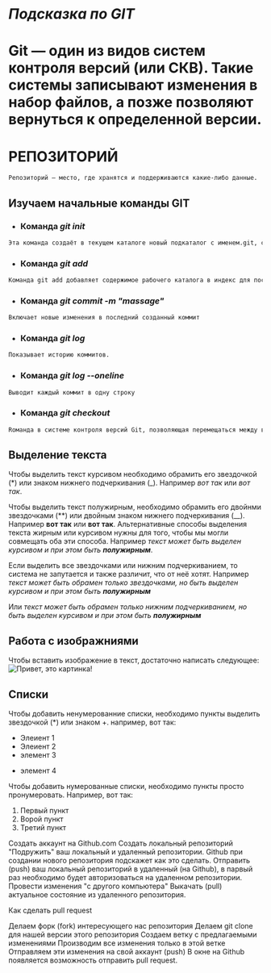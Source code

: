 # *Подсказка по GIT*

# **Git — один из видов систем контроля версий (или СКВ). Такие системы записывают изменения в набор файлов, а позже позволяют вернуться к определенной версии.**

# **РЕПОЗИТОРИЙ** 
``` sh
Репозиторий — место, где хранятся и поддерживаются какие-либо данные.
```

## Изучаем начальные команды GIT

- ### Команда *git init*
``` sh
Эта команда создаёт в текущем каталоге новый подкаталог с именем.git, содержащий все необходимые файлы репозитория — структуру Git репозитория.
```
- ### Команда *git add*
```sh
Команда git add добавляет содержимое рабочего каталога в индекс для последующего коммита.
```
- ### Команда *git commit -m "massage"*
```sh
Включает новые изменения в последний созданный коммит
```
- ### Команда *git log*
```sh
Показывает историю коммитов.
```
- ### Команда *git log --oneline*
```sh
Выводит каждый коммит в одну строку
```
- ### Команда *git checkout*
```sh
Rоманда в системе контроля версий Git, позволяющая перемещаться между ветками, коммитами и состояниями файлов.
```
## Выделение текста

Чтобы выделить текст курсивом необходимо обрамить его звездочкой (*) или знаком нижнего подчеркивания (_). Например *вот так* или _вот так_.

Чтобы выделить текст полужирным, необходимо обрамить его двойнми звездочками (**) или двойным знаком нижнего подчеркивания (__). Например **вот так** или __вот так__.
Альтернативные способы выделения текста жирным или курсивом нужны для того, чтобы мы могли совмещать оба эти способа. Например _текст может быть выделен курсивом и при этом быть **полужирным**_.

Если выделить все звездочками или нижним подчеркиванием, то система не запутается и также различит, что от неё хотят. Например *текст может быть обрамен только звездочками, но быть выделен курсивом и при этом быть **полужирным***

Или _текст может быть обрамен только нижним подчеркиванием, но быть выделен курсивом и при этом быть __полужирным___


## Работа с изображниями
Чтобы вставить изображение в текст, достаточно написать следующее:
![Привет, это картинка!](Planet9_3840x2160.jpg)
## Списки
Чтобы добавить ненумерованние списки, необходимо пункты выделить звездочкой (*) или знаком +. например, вот так:
* Элеиент 1
* Элеиент 2
* элемент 3
+ элемент 4

Чтобы добавить нумерованные списки, необходимо пункты просто пронумеровать. Например, вот так:
1. Первый пункт
2. Ворой пункт
3. Третий пункт

Создать аккаунт на Github.com
Создать локальный репозиторий
"Подружить" ваш локальный и удаленный репозитории. Github при создании нового репозитория подскажет как это сделать.
Отправить (push) ваш локальный репозиторий в удаленный (на Github), в парвый раз необходимо будет авторизоваться на удаленном репозитории.
Провести изменения "с другого компьютера" 
Выкачать (pull) актуальное состояние из удаленного репозитория.

Как сделать pull request

Делаем форк (fork) интересующего нас репозитория
Делаем git clone для нашей версии этого репозитория
Создаем ветку с предлагаемыми изменениями
Производим все изменения только в этой ветке
Отправляем эти изменения на свой аккаунт (push)
В окне на Github появляется возможность отправить pull request.
